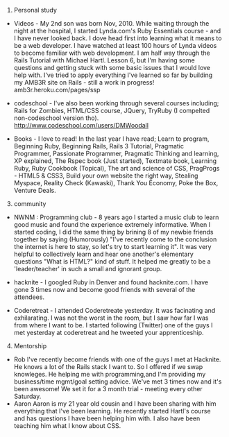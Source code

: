 1. Personal study
- Videos -
My 2nd son was born Nov, 2010. While waiting through the night at the hospital, I started Lynda.com's Ruby Essentials course - and I have never looked back. I dove head first into learning what it means to be a web developer.  I have watched at least 100 hours of Lynda videos to become familiar with web development.
I am half way through the Rails Tutorial with Michael Hartl. Lesson 6, but I'm having some questions and getting stuck with some basic issues that I would love help with. I've tried to apply everything I've learned so far by building my AMB3R site on Rails - still a work in progress! amb3r.heroku.com/pages/ssp

- codeschool -
I've also been working through several courses including; Rails for Zombies, HTML/CSS course, JQuery, TryRuby (I compelted non-codeschool version tho). 
http://www.codeschool.com/users/DMWoodall

- Books -
I love to read! In the last year I have read; Learn to program, Beginning Ruby, Beginning Rails, Rails 3 Tutorial, Pragmatic Programmer, Passionate Programmer, Pragmatic Thinking and learning, XP explained, The Rspec book (Just started), Textmate book, Learning Ruby, Ruby Cookbook (Topical), The art and science of CSS, PragProgs - HTML5 & CSS3, Build your own website the right way, Stealing Myspace, Reality Check (Kawaski), Thank You Economy, Poke the Box, Venture Deals. 

3. community
- NWNM : Programming club - 
8 years ago I started a music club to learn good music and found the experience extremely informative. When I started coding, I did the same thing by brining 8 of my newbie friends together by saying (Humorously) "I've recently come to the conclusion the internet is here to stay, so let's try to start learning it". It was very helpful to collectively learn and hear one another's elementary questions "What is HTML?" kind of stuff. It helped me greatly to be a 'leader/teacher' in such a small and ignorant group.

- hacknite -
I googled Ruby in Denver and found hacknite.com. I have gone 3 times now and become good friends with several of the attendees. 

- Coderetreat -
I attended Coderetreate yesterday. It was facinating and exhilarating. I was not the worst in the room, but I saw how far I was from where I want to be. I started following (Twitter) one of the guys I met yesterday at coderetreat and he tweeted your apprenticeship.

4. Mentorship
- Rob
I've recently become friends with one of the guys I met at Hacknite. He knows a lot of the Rails stack I want to. So I offered if we swap knowleges. He helping me with programming,and I'm providing my business/time mgmt/goal setting advice. We've met 3 times now and it's been awesome! We set it for a 3 month trial - meeting every other Saturday. 
- Aaron
Aaron is my 21 year old cousin and I have been sharing with him everything that I've been learning. He recently started Hartl's course and has questions I have been helping him with. I also have been teaching him what I know about CSS.




